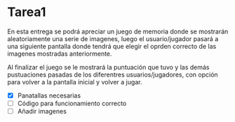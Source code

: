 # Tarea1

En esta entrega se podrá apreciar un juego de memoria donde se mostrarán aleatoriamente una serie de imagenes, luego el usuario/jugador pasará a una siguiente pantalla donde tendrá que elegir el oprden correcto de las imagenes mostradas anteriormente.

Al finalizar el juego se le mostrará la puntuación que tuvo y las demás pustuaciones pasadas de los diferentres usuarios/jugadores, con opción para volver a la pantalla inicial y volver a jugar.

- [X] Panatallas necesarias
- [ ] Código para funcionamiento correcto
- [ ] Añadir imagenes
